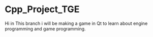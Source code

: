 # Cpp_Project_TGE
Hi in This branch i will be making a game in Qt to learn about engine programming and game programming. 

